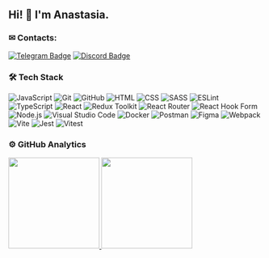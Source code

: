 ## Hi! 👋 I'm Anastasia.

### ✉ Contacts:
[![Telegram Badge](https://img.shields.io/badge/-Telegram-blue?style=flat&logo=Telegram&logoColor=white)](https://t.me/sh_nastasy) [![Discord Badge](https://img.shields.io/badge/-Discord-purple?style=flat&logo=Discord&logoColor=white)](https://discordapp.com/users/nastasy)

### 🛠 Tech Stack

![JavaScript](https://img.shields.io/badge/-JavaScript-05122A?style=flat&logo=javascript)
![Git](https://img.shields.io/badge/-Git-05122A?style=flat&logo=git)
![GitHub](https://img.shields.io/badge/-GitHub-05122A?style=flat&logo=github)
![HTML](https://img.shields.io/badge/-HTML-05122A?style=flat&logo=HTML5)
![CSS](https://img.shields.io/badge/-CSS-05122A?style=flat&logo=CSS3&logoColor=1572B6)
![SASS](https://img.shields.io/badge/-SASS-05122A?style=flat&logo=SASS)
![ESLint](https://img.shields.io/badge/ESLint-05122A?style=flat&logo=eslint)
![TypeScript](https://img.shields.io/badge/Typescript-05122A?style=flat&logo=typescript)
![React](https://img.shields.io/badge/-React-05122A?style=flat&logo=react)
![Redux Toolkit](https://img.shields.io/badge/ReduxToolkit-05122A?style=flat&logo=redux)
![React Router](https://img.shields.io/badge/React_Router-05122A?style=flat&logo=react-router)
![React Hook Form](https://img.shields.io/badge/React%20Hook%20Form-05122A?style=flat&logo=reacthookform&logoColor=white)
![Node.js](https://img.shields.io/badge/-Node.js-05122A?style=flat&logo=node.js)
![Visual Studio Code](https://img.shields.io/badge/-Visual%20Studio%20Code-05122A?style=flat&logo=visual-studio-code&logoColor=007ACC)
![Docker](https://img.shields.io/badge/Docker-05122A?style=flat&logo=docker)
![Postman](https://img.shields.io/badge/Postman-05122A?style=flat&logo=postman)
![Figma](https://img.shields.io/badge/Figma-05122A?style=flat&logo=figma)
![Webpack](https://img.shields.io/badge/Webpack-05122A?style=flat&logo=webpack)
![Vite](https://img.shields.io/badge/Vite-05122A?style=flat&logo=vite)
![Jest](https://img.shields.io/badge/Jest-05122A?style=flat&logo=jest)
![Vitest](https://img.shields.io/badge/Vitest-05122A?style=flat&logo=vitest)

### ⚙️ GitHub Analytics

<p align="left">
<a href="https://github.com/nastasyma">
<img height="180em" src="https://github-readme-stats-eight-theta.vercel.app/api?username=nastasyma&show_icons=true&theme=buefy&include_all_commits=true&count_private=true"/>
<img height="180em" src="https://github-readme-stats-eight-theta.vercel.app/api/top-langs/?username=nastasyma&layout=compact&langs_count=8&theme=buefy"/>
</a>
</p>

